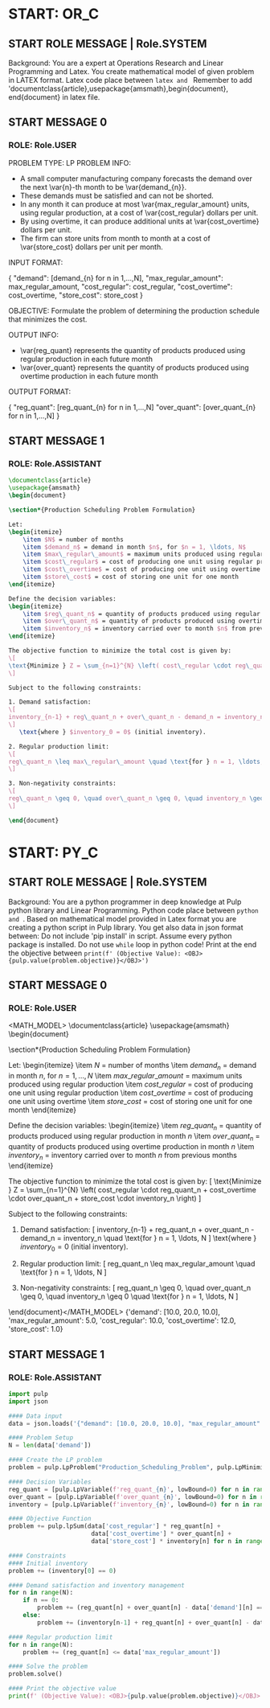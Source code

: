 # START: OR_C 
## START ROLE MESSAGE | Role.SYSTEM 
Background: You are a expert at Operations Research and Linear Programming and Latex. You create mathematical model of given problem in LATEX format. Latex code place between ```latex and ``` Remember to add 'documentclass{article},usepackage{amsmath},begin{document}, end{document} in latex file. 
## START MESSAGE 0 
### ROLE: Role.USER
<DESCRIPTION>
PROBLEM TYPE: LP
PROBLEM INFO:

- A small computer manufacturing company forecasts the demand over the next \var{n}-th month to be \var{demand_{n}}.
- These demands must be satisfied and can not be shorted.
- In any month it can produce at most \var{max_regular_amount} units, using regular production, at a cost of \var{cost_regular} dollars per unit. 
- By using overtime, it can produce additional units at \var{cost_overtime} dollars per unit. 
- The firm can store units from month to month at a cost of \var{store_cost} dollars per unit per month. 

INPUT FORMAT:

{
	"demand": [demand_{n} for n in 1,...,N],
	"max_regular_amount": max_regular_amount,
	"cost_regular": cost_regular,
	"cost_overtime": cost_overtime,
	"store_cost": store_cost
}


OBJECTIVE: Formulate the problem of determining the production schedule that minimizes the cost.

OUTPUT INFO:

- \var{reg_quant} represents the quantity of products produced using regular production in each future month
- \var{over_quant} represents the quantity of products produced using overtime production in each future month

OUTPUT FORMAT:

{
	"reg_quant": [reg_quant_{n} for n in 1,...,N]
	"over_quant": [over_quant_{n} for n in 1,...,N]
}
</DESCRIPTION>


## START MESSAGE 1 
### ROLE: Role.ASSISTANT
```latex
\documentclass{article}
\usepackage{amsmath}
\begin{document}

\section*{Production Scheduling Problem Formulation}

Let:
\begin{itemize}
    \item $N$ = number of months
    \item $demand_n$ = demand in month $n$, for $n = 1, \ldots, N$
    \item $max\_regular\_amount$ = maximum units produced using regular production
    \item $cost\_regular$ = cost of producing one unit using regular production
    \item $cost\_overtime$ = cost of producing one unit using overtime
    \item $store\_cost$ = cost of storing one unit for one month
\end{itemize}

Define the decision variables:
\begin{itemize}
    \item $reg\_quant_n$ = quantity of products produced using regular production in month $n$
    \item $over\_quant_n$ = quantity of products produced using overtime production in month $n$
    \item $inventory_n$ = inventory carried over to month $n$ from previous months
\end{itemize}

The objective function to minimize the total cost is given by:
\[
\text{Minimize } Z = \sum_{n=1}^{N} \left( cost\_regular \cdot reg\_quant_n + cost\_overtime \cdot over\_quant_n + store\_cost \cdot inventory_n \right)
\]

Subject to the following constraints:

1. Demand satisfaction:
\[
inventory_{n-1} + reg\_quant_n + over\_quant_n - demand_n = inventory_n \quad \text{for } n = 1, \ldots, N
\]
   \text{where } $inventory_0 = 0$ (initial inventory).

2. Regular production limit:
\[
reg\_quant_n \leq max\_regular\_amount \quad \text{for } n = 1, \ldots, N
\]

3. Non-negativity constraints:
\[
reg\_quant_n \geq 0, \quad over\_quant_n \geq 0, \quad inventory_n \geq 0 \quad \text{for } n = 1, \ldots, N
\]

\end{document}
```

# START: PY_C 
## START ROLE MESSAGE | Role.SYSTEM 
Background: You are a python programmer in deep knowledge at Pulp python library and Linear Programming. Python code place between ```python and ```. Based on mathematical model provided in Latex format you are creating a python script in Pulp library. You get also data in json format between: <DATA></DATA> Do not include 'pip install' in script. Assume every python package is installed. Do not use `while` loop in python code! Print at the end the objective between <OBJ></OBJ> `print(f' (Objective Value): <OBJ>{pulp.value(problem.objective)}</OBJ>')` 
## START MESSAGE 0 
### ROLE: Role.USER
<MATH_MODEL>
\documentclass{article}
\usepackage{amsmath}
\begin{document}

\section*{Production Scheduling Problem Formulation}

Let:
\begin{itemize}
    \item $N$ = number of months
    \item $demand_n$ = demand in month $n$, for $n = 1, \ldots, N$
    \item $max\_regular\_amount$ = maximum units produced using regular production
    \item $cost\_regular$ = cost of producing one unit using regular production
    \item $cost\_overtime$ = cost of producing one unit using overtime
    \item $store\_cost$ = cost of storing one unit for one month
\end{itemize}

Define the decision variables:
\begin{itemize}
    \item $reg\_quant_n$ = quantity of products produced using regular production in month $n$
    \item $over\_quant_n$ = quantity of products produced using overtime production in month $n$
    \item $inventory_n$ = inventory carried over to month $n$ from previous months
\end{itemize}

The objective function to minimize the total cost is given by:
\[
\text{Minimize } Z = \sum_{n=1}^{N} \left( cost\_regular \cdot reg\_quant_n + cost\_overtime \cdot over\_quant_n + store\_cost \cdot inventory_n \right)
\]

Subject to the following constraints:

1. Demand satisfaction:
\[
inventory_{n-1} + reg\_quant_n + over\_quant_n - demand_n = inventory_n \quad \text{for } n = 1, \ldots, N
\]
   \text{where } $inventory_0 = 0$ (initial inventory).

2. Regular production limit:
\[
reg\_quant_n \leq max\_regular\_amount \quad \text{for } n = 1, \ldots, N
\]

3. Non-negativity constraints:
\[
reg\_quant_n \geq 0, \quad over\_quant_n \geq 0, \quad inventory_n \geq 0 \quad \text{for } n = 1, \ldots, N
\]

\end{document}</MATH_MODEL>
<DATA>
{'demand': [10.0, 20.0, 10.0], 'max_regular_amount': 5.0, 'cost_regular': 10.0, 'cost_overtime': 12.0, 'store_cost': 1.0}</DATA>


## START MESSAGE 1 
### ROLE: Role.ASSISTANT
```python
import pulp
import json

#### Data input
data = json.loads('{"demand": [10.0, 20.0, 10.0], "max_regular_amount": 5.0, "cost_regular": 10.0, "cost_overtime": 12.0, "store_cost": 1.0}')

#### Problem Setup
N = len(data['demand'])

#### Create the LP problem
problem = pulp.LpProblem("Production_Scheduling_Problem", pulp.LpMinimize)

#### Decision Variables
reg_quant = [pulp.LpVariable(f'reg_quant_{n}', lowBound=0) for n in range(N)]
over_quant = [pulp.LpVariable(f'over_quant_{n}', lowBound=0) for n in range(N)]
inventory = [pulp.LpVariable(f'inventory_{n}', lowBound=0) for n in range(N)]

#### Objective Function
problem += pulp.lpSum(data['cost_regular'] * reg_quant[n] + 
                       data['cost_overtime'] * over_quant[n] + 
                       data['store_cost'] * inventory[n] for n in range(N))

#### Constraints
#### Initial inventory
problem += (inventory[0] == 0)

#### Demand satisfaction and inventory management
for n in range(N):
    if n == 0:
        problem += (reg_quant[n] + over_quant[n] - data['demand'][n] == inventory[n])
    else:
        problem += (inventory[n-1] + reg_quant[n] + over_quant[n] - data['demand'][n] == inventory[n])

#### Regular production limit
for n in range(N):
    problem += (reg_quant[n] <= data['max_regular_amount'])

#### Solve the problem
problem.solve()

#### Print the objective value
print(f' (Objective Value): <OBJ>{pulp.value(problem.objective)}</OBJ>')
```

